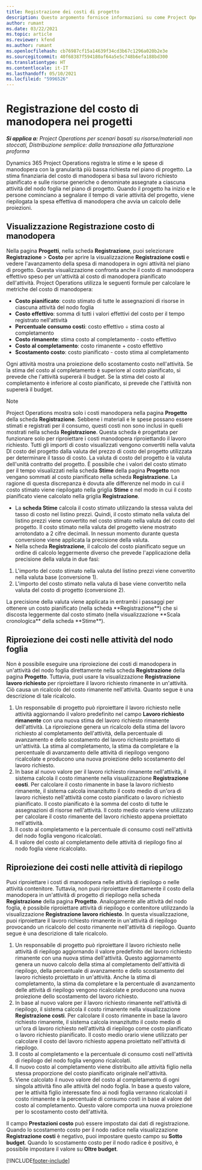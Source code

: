 ```yaml
---
title: Registrazione dei costi di progetto
description: Questo argomento fornisce informazioni su come Project Operations registra l'avanzamento rispetto al costo e alla spesa di manodopera in un progetto.
author: rumant
ms.date: 03/22/2021
ms.topic: article
ms.reviewer: kfend
ms.author: rumant
ms.openlocfilehash: cb76987cf15a14639f34cd3b67c1296a020b2e3e
ms.sourcegitcommit: 40f68387f594180af64a5e5c748b6efa188bd300
ms.translationtype: HT
ms.contentlocale: it-IT
ms.lasthandoff: 05/10/2021
ms.locfileid: "5996526"
---
```

# <a name="labor-cost-tracking-on-projects"></a>Registrazione del costo di manodopera nei progetti

_**Si applica a:** Project Operations per scenari basati su risorse/materiali non stoccati, Distribuzione semplice: dalla transazione alla fatturazione proforma_

Dynamics 365 Project Operations registra le stime e le spese di manodopera con la granularità più bassa richiesta nel piano di progetto. La stima finanziaria del costo di manodopera si basa sul lavoro richiesto pianificato e sulle risorse generiche o denominate assegnate a ciascuna attività del nodo foglia nel piano di progetto. Quando il progetto ha inizio e le persone cominciano a segnalare il tempo di varie attività del progetto, viene riepilogata la spesa effettiva di manodopera che avvia un calcolo delle proiezioni.

## <a name="labor-cost-tracking-view"></a>Visualizzazione Registrazione costo di manodopera

Nella pagina **Progetti**, nella scheda **Registrazione**, puoi selezionare **Registrazione** > **Costo** per aprire la visualizzazione **Registrazione costi** e vedere l'avanzamento della spesa di manodopera in ogni attività nel piano di progetto. Questa visualizzazione confronta anche il costo di manodopera effettivo speso per un'attività al costo di manodopera pianificato dell'attività. Project Operations utilizza le seguenti formule per calcolare le metriche del costo di manodopera:

- **Costo pianificato**: costo stimato di tutte le assegnazioni di risorse in ciascuna attività del nodo foglia
- **Costo effettivo**: somma di tutti i valori effettivi del costo per il tempo registrato nell'attività
- **Percentuale consumo costi**: costo effettivo ÷ stima costo al completamento
- **Costo rimanente**: stima costo al completamento - costo effettivo
- **Costo al completamento**: costo rimanente + costo effettivo
- **Scostamento costo**: costo pianificato - costo stima al completamento

Ogni attività mostra una proiezione dello scostamento costo nell'attività. Se la stima del costo al completamento è superiore al costo pianificato, si prevede che l'attività supererà il budget. Se la stima del costo al completamento è inferiore al costo pianificato, si prevede che l'attività non supererà il budget.

>[!NOTE]
> Project Operations mostra solo i costi manodopera nella pagina **Progetto** della scheda **Registrazione**. Sebbene i materiali e le spese possano essere stimati e registrati per il consumo, questi costi non sono inclusi in quelli mostrati nella scheda **Registrazione**. Questa scheda è progettata per funzionare solo per riproiettare i costi manodopera riproiettando il lavoro richiesto.
Tutti gli importi di costo visualizzati vengono convertiti nella valuta DI costo del progetto dalla valuta del prezzo di costo del progetto utilizzata per determinare il tasso di costo. La valuta di costo del progetto è la valuta dell'unità contratto del progetto. È possibile che i valori del costo stimato per il tempo visualizzati nella scheda **Stime** della pagina **Progetto** non vengano sommati al costo pianificato nella scheda **Registrazione**. La ragione di questa discrepanza è dovuta alle differenze nel modo in cui il costo stimato viene riepilogato nella griglia **Stime** e nel modo in cui il costo pianificato viene calcolato nella griglia **Registrazione**. 
>
> - La **scheda Stime** calcola il costo stimato utilizzando la stessa valuta del tasso di costo nel listino prezzi. Quindi, il costo stimato nella valuta del listino prezzi viene convertito nel costo stimato nella valuta del costo del progetto. Il costo stimato nella valuta del progetto viene mostrato arrotondato a 2 cifre decimali. In nessun momento durante questa conversione viene applicata la precisione della valuta. 
> - Nella scheda **Registrazione**, il calcolo del costo pianificato segue un ordine di calcolo leggermente diverso che prevede l'applicazione della precisione della valuta in due fasi: 
   ><ol>
   ><li>L'importo del costo stimato nella valuta del listino prezzi viene convertito nella valuta base (conversione 1).</li>
   ><li>L'importo del costo stimato nella valuta di base viene convertito nella valuta del costo di progetto (conversione 2). </li>
   ></ol>
   >La precisione della valuta viene applicata in entrambi i passaggi per ottenere un costo pianificato (nella scheda **Registrazione**) che si discosta leggermente dal costo stimato (nella visualizzazione **Scala cronologica** della scheda **Stime**). 
   
## <a name="reprojecting-costs-on-leaf-node-tasks"></a>Riproiezione dei costi nelle attività del nodo foglia

Non è possibile eseguire una riproiezione dei costi di manodopera in un'attività del nodo foglia direttamente nella scheda **Registrazione** della pagina **Progetto**. Tuttavia, puoi usare la visualizzazione **Registrazione lavoro richiesto** per riproiettare il lavoro richiesto rimanente in un'attività. Ciò causa un ricalcolo del costo rimanente nell'attività. Quanto segue è una descrizione di tale ricalcolo.

1. Un responsabile di progetto può riproiettare il lavoro richiesto nelle attività aggiornando il valoro predefinito nel campo **Lavoro richiesto rimanente** con una nuova stima del lavoro richiesto rimanente dell'attività. La riproiezione genera un ricalcolo della stima del lavoro richiesto al completamento dell'attività, della percentuale di avanzamento e dello scostamento del lavoro richiesto proiettato di un'attività. La stima al completamento, la stima da completare e la percentuale di avanzamento delle attività di riepilogo vengono ricalcolate e producono una nuova proiezione dello scostamento del lavoro richiesto.
2. In base al nuovo valore per il lavoro richiesto rimanente nell'attività, il sistema calcola il costo rimanente nella visualizzazione **Registrazione costi**. Per calcolare il costo rimanente in base la lavoro richiesto rimanente, il sistema calcola innanzitutto il costo medio di un'ora di lavoro richiesto nell'attività come costo pianificato o lavoro richiesto pianificato. Il costo pianificato è la somma del costo di tutte le assegnazioni di risorse nell'attività. Il costo medio orario viene utilizzato per calcolare il costo rimanente del lavoro richiesto appena proiettato nell'attività.
3. Il costo al completamento e la percentuale di consumo costi nell'attività del nodo foglia vengono ricalcolati.
4. Il valore del costo al completamento delle attività di riepilogo fino al nodo foglia viene ricalcolato.

## <a name="reprojecting-costs-on-summary-tasks"></a>Riproiezione dei costi nelle attività di riepilogo

Puoi riproiettare i costi di manodopera nelle attività di riepilogo o nelle attività contenitore. Tuttavia, non puoi riproiettare direttamente il costo della manodopera in un'attività di progetto di riepilogo nella scheda **Registrazione** della pagina **Progetto**. Analogamente alle attività del nodo foglia, è possibile riproiettare attività di riepilogo e contenitore utilizzando la visualizzazione **Registrazione lavoro richiesto**. In questa visualizzazione, puoi riproiettare il lavoro richiesto rimanente in un'attività di riepilogo provocando un ricalcolo del costo rimanente nell'attività di riepilogo. Quanto segue è una descrizione di tale ricalcolo.

1. Un responsabile di progetto può riproiettare il lavoro richiesto nelle attività di riepilogo aggiornando il valore predefinito del lavoro richiesto rimanente con una nuova stima dell'attività. Questo aggiornamento genera un nuovo calcolo della stima al completamento dell'attività di riepilogo, della percentuale di avanzamento e dello scostamento del lavoro richiesto proiettato in un'attività. Anche la stima di completamento, la stima da completare e la percentuale di avanzamento delle attività di riepilogo vengono ricalcolate e producono una nuova proiezione dello scostamento del lavoro richiesto.
2. In base al nuovo valore per il lavoro richiesto rimanente nell'attività di riepilogo, il sistema calcola il costo rimanente nella visualizzazione **Registrazione costi**. Per calcolare il costo rimanente in base la lavoro richiesto rimanente, il sistema calcola innanzitutto il costo medio di un'ora di lavoro richiesto nell'attività di riepilogo come costo pianificato o lavoro richiesto pianificato. Il costo medio orario viene utilizzato per calcolare il costo del lavoro richiesto appena proiettato nell'attività di riepilogo.
3. Il costo al completamento e la percentuale di consumo costi nell'attività di riepilogo del nodo foglia vengono ricalcolati.
4. Il nuovo costo al completamento viene distribuito alle attività figlio nella stessa proporzione del costo pianificato originale nell'attività.
5. Viene calcolato il nuovo valore del costo al completamento di ogni singola attività fino alle attività del nodo foglia. In base a questo valore, per le attività figlio interessate fino ai nodi foglia verranno ricalcolati il costo rimanente e la percentuale di consumo costi in base al valore del costo al completamento. Questo valore comporta una nuova proiezione per lo scostamento costo dell'attività. 


Il campo **Prestazioni costo** può essere impostato dai dati di registrazione. Quando lo scostamento costo per il nodo radice nella visualizzazione **Registrazione costi** è negativo, puoi impostare questo campo su **Sotto budget**. Quando lo scostamento costo per il nodo radice è positivo, è possibile impostare il valore su **Oltre budget**.


[!INCLUDE[footer-include](../includes/footer-banner.md)]
